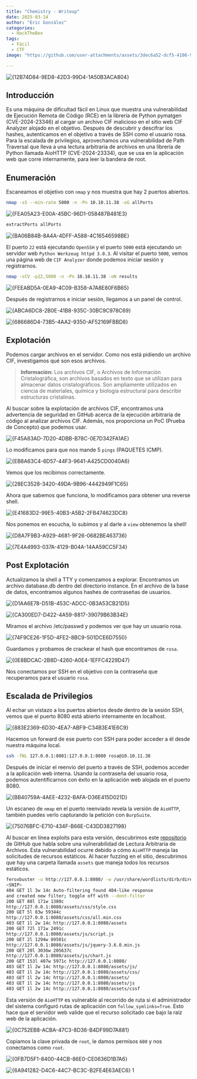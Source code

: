```yaml
---
title: "Chemistry - Writeup"
date: 2025-03-14
author: "Eric González"
categories: 
  - HackTheBox
tags:
  - Fácil
  - CTF
image: "https://github.com/user-attachments/assets/3dec6a52-dcf5-4186-9a32-75655ae087b8"

---
```


![{12B74D84-9ED8-42D3-99D4-1A50B3ACA804}](https://github.com/user-attachments/assets/e188d137-f034-4eda-b26c-ae95809ee4aa)


## Introducción

 Es una máquina de dificultad fácil en Linux que muestra una vulnerabilidad de Ejecución Remota de Código (RCE) en la librería de Python pymatgen (CVE-2024-23346) al cargar un archivo CIF malicioso en el sitio web CIF Analyzer alojado en el objetivo. Después de descubrir y descifrar los hashes, autenticamos en el objetivo a través de SSH como el usuario rosa. Para la escalada de privilegios, aprovechamos una vulnerabilidad de Path Traversal que lleva a una lectura arbitraria de archivos en una librería de Python llamada AioHTTP (CVE-2024-23334), que se usa en la aplicación web que corre internamente, para leer la bandera de root.

## Enumeración

Escaneamos el objetivo con `nmap` y nos muestra que hay 2 puertos abiertos.

```bash
nmap -sS --min-rate 5000 -n -Pn 10.10.11.38 -oG allPorts
```

![{FEA05A23-E00A-45BC-96D1-058487B481E3}](https://github.com/user-attachments/assets/37016364-10db-4510-bf3b-7c7b91d02f3a)

```bash
extractPorts allPorts
```

![{BA06B84B-8A4A-4DFF-A588-4C16546598BE}](https://github.com/user-attachments/assets/381252b3-0f57-4df2-bf82-f7aeb11a6820)

El puerto `22` está ejecutando `OpenSSH` y el puerto `5000` está ejecutando un servidor web `Python Werkzeug httpd 3.0.3`. Al visitar el puerto `5000`, vemos una página web de `CIF Analyzer` donde podemos iniciar sesión y registrarnos.

```bash
nmap -sCV -p22,5000 -n -Pn 10.10.11.38 -oN results
```

![{FEEABD5A-0EA9-4C09-B358-A7A8E80F6B65}](https://github.com/user-attachments/assets/3dbe8982-acf8-403d-8fff-9821f19cfad1)


Después de registrarnos e iniciar sesión, llegamos a un panel de control.

![{ABCA6DC8-2B0E-41B8-935C-30BC9C978C69}](https://github.com/user-attachments/assets/339c683d-c392-411c-9df6-65f9c61e7847)

![{686686D4-73B5-4AA2-9350-AF52169FBBD8}](https://github.com/user-attachments/assets/79a6ad28-9ec5-4c9a-8d8f-469d5fae4b3a)

## Explotación

Podemos cargar archivos en el servidor. Como nos está pidiendo un archivo CIF, investigamos qué son esos archivos.

> **Información:** Los archivos CIF, o Archivos de Información Cristalográfica, son archivos basados en texto que se utilizan para almacenar datos cristalográficos. Son ampliamente utilizados en ciencia de materiales, química y biología estructural para describir estructuras cristalinas.

Al buscar sobre la explotación de archivos CIF, encontramos una advertencia de seguridad en GitHub acerca de la ejecución arbitraria de código al analizar archivos CIF. Además, nos proporciona un PoC (Prueba de Concepto) que podemos usar.

![{F45A83AD-7D20-4DBB-B78C-0E7D342FA1AE}](https://github.com/user-attachments/assets/6aefbdf7-7af9-4583-b1b6-b8d30cb976fe)

Lo modificamos para que nos mande 5 `pings` (PAQUETES ICMP).

![{EB8A63C4-6D57-44F3-9641-A425CD0040A6}](https://github.com/user-attachments/assets/4fbc025a-db70-49fe-84bc-846b4774bf6d)

Vemos que los recibimos correctamente.

![{28EC3528-3420-49DA-9B96-4442949F1C65}](https://github.com/user-attachments/assets/6792d033-5b28-4613-9759-f7554af69c7e)

Ahora que sabemos que funciona, lo modificamos para obtener una reverse shell.

![{E41683D2-99E5-40B3-A5B2-2FB474623DC8}](https://github.com/user-attachments/assets/27b5f531-bbb1-4efc-8a12-834ddbbad4c6)

Nos ponemos en escucha, lo subimos y al darle a `view` obtenemos la shell!

![{D8A7F9B3-A929-4681-9F26-0682BE463736}](https://github.com/user-attachments/assets/e8a0ca07-c549-4069-a86a-798dda34f304)

![{7E4A4993-037A-4129-B04A-14AA59CC5F34}](https://github.com/user-attachments/assets/fb52a618-0de4-4b55-8439-08881bfb82d6)

## Post Explotación

Actualizamos la shell a TTY y comenzamos a explorar. Encontramos un archivo database.db dentro del directorio instance. En el archivo de la base de datos, encontramos algunos hashes de contraseñas de usuarios.

![{D1AA6E78-D51B-453C-ADCC-0B3A53CB21D5}](https://github.com/user-attachments/assets/633ee2e5-ee99-4137-84ba-aaf682e93547)

![{CA300ED7-D422-4A59-8817-39079B63B34E}](https://github.com/user-attachments/assets/6668fcb6-9d4f-4428-b42e-33aee2276eac)

Miramos el archivo /etc/passwd y podemos ver que hay un usuario rosa.

![{74F9CE26-1F5D-4FE2-8BC9-501DCE6D7550}](https://github.com/user-attachments/assets/18883124-bbf2-4f14-b3d7-9ac264ac3dbc)

Guardamos y probamos de crackear el hash que encontramos de `rosa`.

![{0E8BDCAC-2B8D-4260-A0E4-1EFFC4229D47}](https://github.com/user-attachments/assets/cdbcba9a-44e1-4d99-9c72-8f3da279c43a)

Nos conectamos por SSH en el objetivo con la contraseña que recuperamos para el usuario `rosa`.

## Escalada de Privilegios

Al echar un vistazo a los puertos abiertos desde dentro de la sesión SSH, vemos que el puerto 8080 está abierto internamente en localhost.

![{883E2369-6D30-4EA7-ABF9-C34B3E41E6C9}](https://github.com/user-attachments/assets/768c85fc-aa3f-43dc-a944-e48503305cd6)

Hacemos un forward de ese puerto con SSH para poder acceder a él desde nuestra máquina local.

```bash
ssh -fNL 127.0.0.1:8081:127.0.0.1:8080 rosa@10.10.11.38
```

Después de iniciar el reenvío del puerto a través de SSH, podemos acceder a la aplicación web interna. Usando la contraseña del usuario rosa, podemos autentificarnos con éxito en la aplicación web alojada en el puerto 8080.

![{BB40759A-4AEE-4232-BAFA-D36E415D021D}](https://github.com/user-attachments/assets/83460bc5-4afb-4bc4-b9df-524069ec90b1)

Un escaneo de `nmap` en el puerto reenviado revela la versión de `AioHTTP`, también puedes verlo capturando la petición con `BurpSuite`.

![{75076BFC-E710-434F-B66E-C43DD3827198}](https://github.com/user-attachments/assets/2ea46400-dfd8-49cb-9255-4ae0d10f3ec9)

Al buscar en línea exploits para esta versión, descubrimos este [repositorio](https://github.com/z3rObyte/CVE-2024-23334-PoC) de GitHub que habla sobre una vulnerabilidad de Lectura Arbitraria de Archivos. Esta vulnerabilidad ocurre debido a cómo `AioHTTP` maneja las solicitudes de recursos estáticos. Al hacer fuzzing en el sitio, descubrimos que hay una carpeta llamada `assets` que maneja todos los recursos estáticos.

```bash
feroxbuster -u http://127.0.0.1:8080/ -w /usr/share/wordlists/dirb/directorylist-medium-2.3.txt
<SNIP>
404 GET 1l 3w 14c Auto-filtering found 404-like response
and created new filter; toggle off with --dont-filter
200 GET 88l 171w 1380c
http://127.0.0.1:8080/assets/css/style.css
200 GET 5l 83w 59344c
http://127.0.0.1:8080/assets/css/all.min.css
403 GET 1l 2w 14c http://127.0.0.1:8080/assets
200 GET 72l 171w 2491c
http://127.0.0.1:8080/assets/js/script.js
200 GET 2l 1294w 89501c
http://127.0.0.1:8080/assets/js/jquery-3.6.0.min.js
200 GET 20l 3036w 205637c
http://127.0.0.1:8080/assets/js/chart.js
200 GET 153l 407w 5971c http://127.0.0.1:8080/
403 GET 1l 2w 14c http://127.0.0.1:8080/assets/js/
403 GET 1l 2w 14c http://127.0.0.1:8080/assets/css/
403 GET 1l 2w 14c http://127.0.0.1:8080/assets/
403 GET 1l 2w 14c http://127.0.0.1:8080/assets/js
403 GET 1l 2w 14c http://127.0.0.1:8080/assets/cssf
```

Esta versión de `AioHTTP` es vulnerable al recorrido de ruta si el administrador del sistema configuró rutas de aplicación con `follow_symlinks=True`. Esto hace que el servidor web valide que el recurso solicitado cae bajo la raíz web de la aplicación.

![{0C752EB8-ACBA-47C3-8D36-B4DF99D7A881}](https://github.com/user-attachments/assets/b2c23903-d3ee-4a6a-af14-8e9d13329d1d)

Copiamos la clave privada de `root`, le damos permisos `600` y nos conectamos como `root`.

![{0FB7D5F1-8400-44CB-86E0-CE0636D1B7A6}](https://github.com/user-attachments/assets/8c2ac92c-2fe9-43d4-ba3e-ff328ef41542)

![{6A941282-D4C6-44C7-BC3C-B2FE4E63AEC6} 1](https://github.com/user-attachments/assets/b71f9fd1-5eef-4121-9564-a96964169211)




